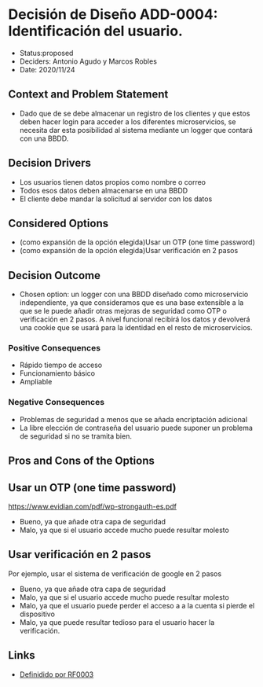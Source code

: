 # Decisión de Diseño ADD-0004: Identificación del usuario.
* Status:proposed 
* Deciders: Antonio Agudo y Marcos Robles
* Date: 2020/11/24
## Context and Problem Statement
* Dado que de se debe almacenar un registro de los clientes y que estos deben hacer login para acceder a los diferentes microservicios, se necesita dar esta posibilidad al sistema mediante un logger que contará con una BBDD.
## Decision Drivers
* Los usuarios tienen datos propios como nombre o correo
* Todos esos datos deben almacenarse en una BBDD
* El cliente debe mandar la solicitud al servidor con los datos
## Considered Options
* (como expansión de la opción elegida)Usar un OTP (one time password) 
* (como expansión de la opción elegida)Usar verificación en 2 pasos
## Decision Outcome
* Chosen option:  un logger con una BBDD diseñado como microservicio independiente, ya que consideramos que es una base extensible a la que se le puede añadir otras mejoras de seguridad como OTP o verificación en 2 pasos. A nivel funcional recibirá los datos y devolverá una cookie que se usará para la identidad en el resto de microservicios.
 
### Positive Consequences
* Rápido tiempo de acceso
* Funcionamiento básico
* Ampliable
### Negative Consequences
* Problemas de seguridad a menos que se añada encriptación adicional
* La libre elección de contraseña del usuario puede suponer un problema de seguridad si no se tramita bien.
## Pros and Cons of the Options
## Usar un OTP (one time password) 
https://www.evidian.com/pdf/wp-strongauth-es.pdf

* Bueno, ya que añade otra capa de seguridad
* Malo, ya que si el usuario accede mucho puede resultar molesto
 
## Usar verificación en 2 pasos
Por ejemplo, usar el sistema de verificación de google en 2 pasos

* Bueno, ya que añade otra capa de seguridad
* Malo, ya que si el usuario accede mucho puede resultar molesto
* Malo, ya que el usuario puede perder el acceso a a la cuenta si pierde el dispositivo
* Malo, ya que puede resultar tedioso para el usuario hacer la verificación.





## Links <!-- optional -->

* [Definidido por RF0003](https://github.com/Grupo3-DAS/Pr-ctica1-Captura-y-Representaci-n-de-Decisiones-de-Dise-o-Equipo-3/blob/main/DAS-P1-Alba_Sevillano_Portilla-TAREA1.pdf) <!-- example: Refined by [ADR-0005](0005-example.md) -->
